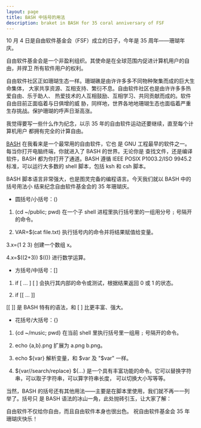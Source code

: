 ```yaml
---
layout: page
title: BASH 中括号的用法
description: braket in BASH for 35 coral anniversary of FSF
---
```



10 月 4 日是自由软件基金会（FSF）成立的日子，今年是 35 周年——珊瑚年庆。

自由软件基金会是一个非盈利组织。其使命是在全球范围内促进计算机用户的自由，并捍卫
所有软件用户的权利。

自由软件社区正如珊瑚生态一样。珊瑚礁是由许许多多不同物种聚集而成的巨大生命集体，
大家共享资源、互相支持、繁衍不息。自由软件社区也是由许许多多热爱自由、乐于助人、
热爱技术的人互相鼓励、互相学习、共同贡献而成的。软件自由目前正面临着与日俱增的威
胁，同样地，世界各地地珊瑚生态也面临着严重生存挑战。保护珊瑚的呼声日渐高涨。

我觉得要写一些什么作为纪念，以示 35 年的自由软件运动还要继续，直至每个计算机用户
都拥有完全的计算自由。

[BASH](https://www.gnu.org/software/bash/) 在我看来是一个最常用的自由软件，它也
是 GNU 工程最早的软件之一。每当你打开电脑终端，你就进入了 BASH 的世界。无论你是
查找文件，还是编译软件，BASH 都为你打开了通道。BASH 遵循 IEEE POSIX P1003.2/ISO
9945.2 标准，可以运行大多数的 shell 脚本，包括 ksh 和 csh 脚本。

BASH 脚本语言非常强大，也是图灵完备的编程语言。今天我们就以 BASH 中的括号用法小
结来纪念自由软件基金会的 35 年珊瑚庆。

* 圆括号/小括号：()

1. (cd ~/public; pwd)
在一个子 shell 进程里执行括号里的一组用分号 `;` 号隔开的命令。

2. VAR=$(cat file.txt)
执行括号内的命令并将结果赋值给变量。

3.x=(1 2 3)
创建一个数组 x。

4.x=$((2+3))
$(()) 进行数学运算。

* 方括号/中括号：[]

1. if [ ... ]
[ ] 会执行其内部的命令或测试，根据结果返回 0 或 1 的状态。

2. if [[ ... ]]

[[ ]] 是 BASH 特有的语法，和 [ ] 比更丰富、强大。

* 花括号/大括号：{}

1. {cd ~/music; pwd}
在当前 shell 里执行括号里一组用 `;` 号隔开的命令。

2. echo {a,b}.png
扩展为 a.png b.png。

3. echo ${var}
解析变量，和 $var 及 "$var" 一样。

4. ${var//search/replace}
${...} 是一个具有丰富功能的命令。它可以替换字符串，可以取子字符串，可以算字符串长度，
可以切换大小写等等。

当然，BASH 的括号还有其他用法——主要是在脚本里使用，我们就不再一一列举了。括号只
是 BASH 语法的冰山一角，此处抛砖引玉，让大家了解：

自由软件不仅给你自由，而且自由软件本身也很出色。
祝自由软件基金会 35 年珊瑚庆快乐！
